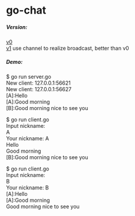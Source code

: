# go-chat

##### Version:
[v0](https://github.com/yanyumiao/gochat/tree/master/v0)  
[v1](https://github.com/yanyumiao/gochat/tree/master/v1)  use channel to realize broadcast, better than v0    

##### Demo:
$ go run server.go  
New client: 127.0.0.1:56621  
New client: 127.0.0.1:56627  
[A]:Hello  
[A]:Good morning  
[B]:Good morning nice to see you  

$ go run client.go  
Input nickname:  
A  
Your nickname: A  
Hello  
Good morning  
[B]:Good morning nice to see you  

$ go run client.go  
Input nickname:  
B  
Your nickname: B  
[A]:Hello  
[A]:Good morning  
Good morning nice to see you  


